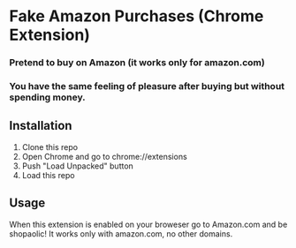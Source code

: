 # Fake Amazon Purchases (Chrome Extension)
### Pretend to buy on Amazon (it works only for amazon.com)
### You have the same feeling of pleasure after buying but without spending money.

## Installation

1. Clone this repo
2. Open Chrome and go to chrome://extensions
3. Push "Load Unpacked" button
4. Load this repo

## Usage

When this extension is enabled on your broweser go to Amazon.com and be shopaolic! It works only with amazon.com, no other domains.